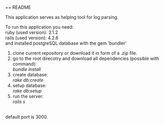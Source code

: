 == README

This application serves as helping tool for log parsing.



To run this application you need: <br />
ruby (used version): 2.1.2 <br />
rails (used version): 4.2.6 <br />
and installed postgreSQL database with the gem 'bundler' <br />

1. clone current repository or download it in form of a .zip file.
2. go to the root direcotry and download all dependencies (possible with command): <br />
   <em>bundle install</em>
3. create database: <br />
   <em>rake db:create</em>
4. setup database: <br />
   <em>rake db:setup</em>
5. run the server: <br />
   <em>rails s</em>
<br />
default port is 3000.
